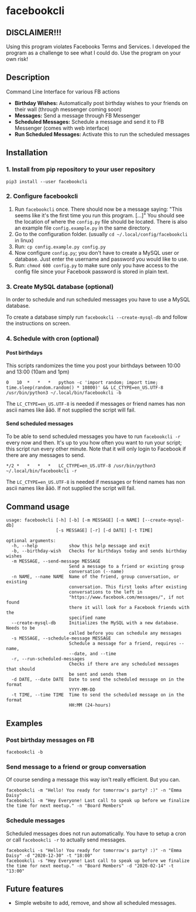 # facebookcli
## DISCLAIMER!!!
Using this program violates Facebooks Terms and Services. I developed the program as a challenge to see what I could do. Use the program on your own risk!

## Description
Command Line Interface for various FB actions

- **Birthday Wishes:** Automatically post birthday wishes to your friends on their wall (through messenger coming soon)
- **Messages:** Send a message through FB Messenger
- **Scheduled Messages:** Schedule a message and send it to FB Messenger (comes with web interface)
- **Run Scheduled Messages:** Activate this to run the scheduled messages

## Installation

### 1. Install from pip repository to your user repository
```
pip3 install --user facebookcli
```

### 2. Configure facebookcli
1. Run `facebookcli` once. There should now be a message saying: "This seems like it's the first time you run this program. [...]" You should see the location of where the `config.py` file should be located. There is also an example file `config.example.py` in the same directory.
2. Go to the configuration folder. (usually `cd ~/.local/config/facebookcli` in linux)
3. Run: `cp config.example.py config.py`
4. Now configure `config.py`; you don't have to create a MySQL user or database. Just enter the username and password you would like to use.
5. Run: `chmod 600 config.py` to make sure only you have access to the config file since your Facebook password is stored in plain text.

### 3. Create MySQL database (optional)
In order to schedule and run scheduled messages you have to use a MySQL database.

To create a database simply run `facebookcli --create-mysql-db` and follow the instructions on screen.

### 4. Schedule with cron (optional)
#### Post birthdays
This scripts randomizes the time you post your birthdays between 10:00 and 13:00 (10am and 1pm)
```
0	10	*	*	*	python -c 'import random; import time; time.sleep(random.random() * 10800)' && LC_CTYPE=en_US.UTF-8 /usr/bin/python3 ~/.local/bin/facebookcli -b
```
The `LC_CTYPE=en_US.UTF-8` is needed if messages or friend names has non ascii names like åäö. If not supplied the script will fail.

#### Send scheduled messages
To be able to send scheduled messages you have to run `facebookcli -r` every now and then. It's up to you how often you want to run your script; this script run every other minute. Note that it will only login to Facebook if there are any messages to send.
```
*/2	*	*	*	*	LC_CTYPE=en_US.UTF-8 /usr/bin/python3 ~/.local/bin/facebookcli -r
```
The `LC_CTYPE=en_US.UTF-8` is needed if messages or friend names has non ascii names like åäö. If not supplied the script will fail.

## Command usage
```
usage: facebookcli [-h] [-b] [-m MESSAGE] [-n NAME] [--create-mysql-db]
                   [-s MESSAGE] [-r] [-d DATE] [-t TIME]

optional arguments:
  -h, --help            show this help message and exit
  -b, --birthday-wish   Checks for birthdays today and sends birthday wishes
  -m MESSAGE, --send-message MESSAGE
                        Send a message to a friend or existing group
                        conversation (--name)
  -n NAME, --name NAME  Name of the friend, group conversation, or existing
                        conversation. This first looks after existing
                        conversations to the left in
                        "https://www.facebook.com/messages/", if not found
                        there it will look for a Facebook friends with the
                        specified name
  --create-mysql-db     Initializes the MySQL with a new database. Needs to be
                        called before you can schedule any messages
  -s MESSAGE, --schedule-message MESSAGE
                        Schedule a message for a friend, requires --name,
                        --date, and --time
  -r, --run-scheduled-messages
                        Checks if there are any scheduled messages that should
                        be sent and sends them
  -d DATE, --date DATE  Date to send the scheduled message on in the format
                        YYYY-MM-DD
  -t TIME, --time TIME  Time to send the scheduled message on in the format
                        HH:MM (24-hours)
```

## Examples
### Post birthday messages on FB
`facebookcli -b`

### Send message to a friend or group conversation
Of course sending a message this way isn't really efficient. But you can.
```
facebookcli -m "Hello! You ready for tomorrow's party? :)" -n "Emma Daisy"
facebookcli -m "Hey Everyone! Last call to speak up before we finalize the time for next meetup." -n "Board Members"
```

### Schedule messages
Scheduled messages does not run automatically. You have to setup a cron or call `facebookcli -r` to actually send messages.
```
facebookcli -s "Hello! You ready for tomorrow's party? :)" -n "Emma Daisy" -d "2020-12-30" -t "18:00"
facebookcli -s "Hey Everyone! Last call to speak up before we finalize the time for next meetup." -n "Board Members" -d "2020-02-14" -t "13:00"
```


## Future features
- Simple website to add, remove, and show all scheduled messages.
